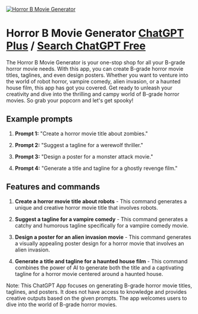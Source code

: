 
[![Horror B Movie Generator](https://files.oaiusercontent.com/file-zPqajv9X2w5WHpjwz5ZCoeH1?se=2123-10-18T12%3A17%3A27Z&sp=r&sv=2021-08-06&sr=b&rscc=max-age%3D31536000%2C%20immutable&rscd=attachment%3B%20filename%3D586f23a8-2d04-4981-bb8d-337bc8e31e63.png&sig=L0Hn0Cxu4Pw27oLbzRbvRKm8eQAHPZ9U9Q54iqKCl3k%3D)](https://chat.openai.com/g/g-2XM9cMg2o-horror-b-movie-generator)

# Horror B Movie Generator [ChatGPT Plus](https://chat.openai.com/g/g-2XM9cMg2o-horror-b-movie-generator) / [Search ChatGPT Free](https://gptcall.net/index.html#/?search=Horror%20B%20Movie%20Generator)

The Horror B Movie Generator is your one-stop shop for all your B-grade horror movie needs. With this app, you can create B-grade horror movie titles, taglines, and even design posters. Whether you want to venture into the world of robot horror, vampire comedy, alien invasion, or a haunted house film, this app has got you covered. Get ready to unleash your creativity and dive into the thrilling and campy world of B-grade horror movies. So grab your popcorn and let's get spooky!

## Example prompts

1. **Prompt 1:** "Create a horror movie title about zombies."

2. **Prompt 2:** "Suggest a tagline for a werewolf thriller."

3. **Prompt 3:** "Design a poster for a monster attack movie."

4. **Prompt 4:** "Generate a title and tagline for a ghostly revenge film."

## Features and commands

1. **Create a horror movie title about robots** - This command generates a unique and creative horror movie title that involves robots.

2. **Suggest a tagline for a vampire comedy** - This command generates a catchy and humorous tagline specifically for a vampire comedy movie.

3. **Design a poster for an alien invasion movie** - This command generates a visually appealing poster design for a horror movie that involves an alien invasion.

4. **Generate a title and tagline for a haunted house film** - This command combines the power of AI to generate both the title and a captivating tagline for a horror movie centered around a haunted house.

Note: This ChatGPT App focuses on generating B-grade horror movie titles, taglines, and posters. It does not have access to knowledge and provides creative outputs based on the given prompts. The app welcomes users to dive into the world of B-grade horror movies.



